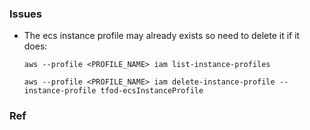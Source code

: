 ### Issues

* The ecs instance profile may already exists so need to delete it if it does:

	```
	aws --profile <PROFILE_NAME> iam list-instance-profiles

	aws --profile <PROFILE_NAME> iam delete-instance-profile --instance-profile tfod-ecsInstanceProfile
	```

### Ref

[EC2 instance types]: https://aws.amazon.com/ec2/instance-types/

[TaskDef docs]: https://docs.aws.amazon.com/AmazonECS/latest/developerguide/task_definition_parameters.html